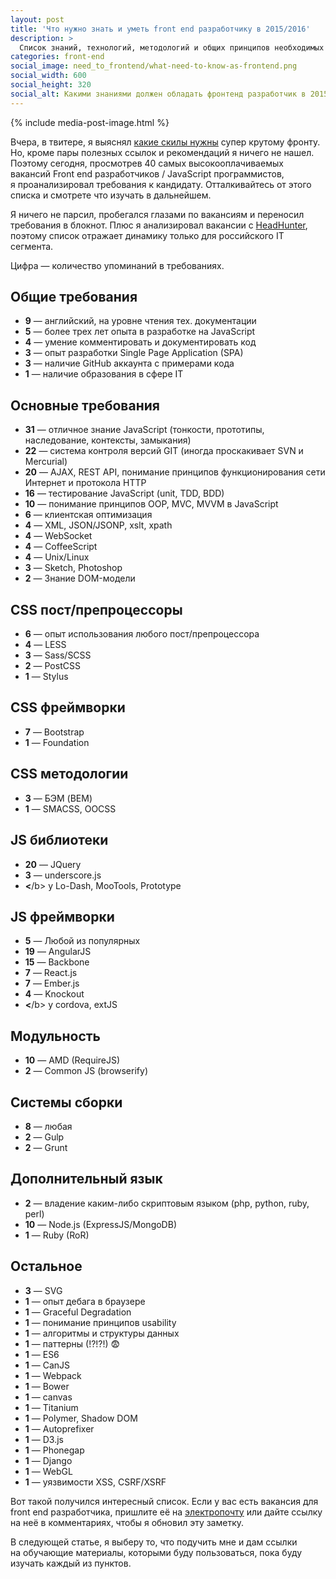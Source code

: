 ```yaml
---
layout: post
title: 'Что нужно знать и уметь front end разработчику в 2015/2016'
description: >
  Список знаний, технологий, методологий и общих принципов необходимых хорошему front end разработчику в 2015/2016 году.
categories: front-end
social_image: need_to_frontend/what-need-to-know-as-frontend.png
social_width: 600
social_height: 320
social_alt: Какими знаниями должен обладать фронтенд разработчик в 2015/2016
---
```


{% include media-post-image.html %}

Вчера, в твитере, я выяснял <a href="https://twitter.com/ymatuhin/status/626380078721683457">какие скилы нужны</a> супер крутому фронту. Но, кроме пары полезных ссылок и рекомендаций я ничего не нашел. Поэтому сегодня, просмотрев 40 самых высокооплачиваемых вакансий Front end разработчиков / JavaScript программистов, я проанализировал требования к кандидату. Отталкивайтесь от этого списка и смотрете что изучать в дальнейшем.

<!-- more -->

Я ничего не парсил, пробегался глазами по вакансиям и переносил требования в блокнот. Плюс я анализировал вакансии с <a href="https://hh.ru//" rel="nofollow">HeadHunter</a>, поэтому список отражает динамику только для российского IT сегмента.

Цифра — количество упоминаний в требованиях.

## Общие требования

* **9** — английский, на уровне чтения тех. документации
* **5** — более трех лет опыта в разработке на JavaScript
* **4** — умение комментировать и документировать код
* **3** — опыт разработки Single Page Application (SPA)
* **3** — наличие GitHub аккаунта с примерами кода
* **1** — наличие образования в сфере IT

## Основные требования

* **31** — отличное знание JavaScript (тонкости, прототипы, наследование, контексты, замыкания)
* **22** — система контроля версий GIT (иногда проскакивает SVN и Mercurial)
* **20** — AJAX, REST API, понимание принципов функционирования сети Интернет и протокола HTTP
* **16** — тестирование JavaScript (unit, TDD, BDD)
* **10** — понимание принципов OOP, MVC, MVVM в JavaScript
* **6** — клиентская оптимизация
* **4** — XML, JSON/JSONP, xslt, xpath
* **4** — WebSocket
* **4** — CoffeeScript
* **4** — Unix/Linux
* **3** — Sketch, Photoshop
* **2** — Знание DOM-модели

## CSS пост/препроцессоры

* **6** — опыт использования любого пост/препроцессора
* **4** — LESS
* **3** — Sass/SCSS
* **2** — PostCSS
* **1** — Stylus

## CSS фреймворки

* **7** — Bootstrap
* **1** — Foundation

## CSS методологии

* **3** — БЭМ (BEM)
* **1** — SMACSS, OOCSS

## JS библиотеки

* **20** — JQuery
* **3** — underscore.js
* **<**/b> у Lo-Dash, MooTools, Prototype

## JS фреймворки

* **5** — Любой из популярных
* **19** — AngularJS
* **15** — Backbone
* **7** — React.js
* **7** — Ember.js
* **4** — Knockout
* **<**/b> у cordova, extJS


## Модульность

* **10** — AMD (RequireJS)
* **2** — Common JS (browserify)

## Системы сборки

* **8** — любая
* **2** — Gulp
* **2** — Grunt


## Дополнительный язык

* **2** — владение каким-либо скриптовым языком (php, python, ruby, perl)
* **10** — Node.js (ExpressJS/MongoDB)
* **1** — Ruby (RoR)


## Остальное

* **3** — SVG
* **1** — опыт дебага в браузере
* **1** — Graceful Degradation
* **1** — понимание принципов usability
* **1** — алгоритмы и структуры данных
* **1** — паттерны (!?!?!) 😨
* **1** — ES6
* **1** — CanJS
* **1** — Webpack
* **1** — Bower
* **1** — canvas
* **1** — Titanium
* **1** — Polymer, Shadow DOM
* **1** — Autoprefixer
* **1** — D3.js
* **1** — Phonegap
* **1** — Django
* **1** — WebGL
* **1** — уязвимости XSS, CSRF/XSRF

Вот такой получился интересный список. Если у вас есть вакансия для front end разработчика, пришлите её на <a href="mailto:ymatuhin@yandex.ru?subject=Вакансия для дополнения статьи">электропочту</a> или дайте ссылку на неё в комментариях, чтобы я обновил эту заметку.

В следующей статье, я выберу то, что подучить мне и дам ссылки на обучающие материалы, которыми буду пользоваться, пока буду изучать каждый из пунктов.

